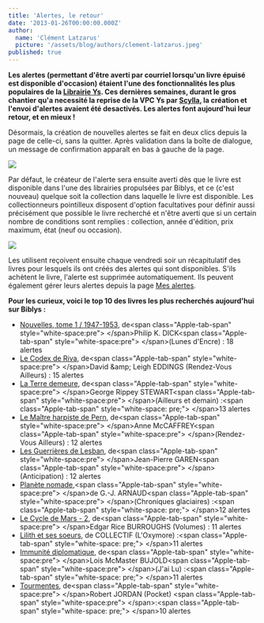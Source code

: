 ```yaml
---
title: 'Alertes, le retour'
date: '2013-01-26T00:00:00.000Z'
author:
  name: 'Clément Latzarus'
  picture: '/assets/blog/authors/clement-latzarus.jpeg'
published: true
---
```


 **Les alertes (permettant d&#039;être averti par courriel lorsqu&#039;un livre épuisé est disponible d&#039;occasion) étaient l&#039;une des fonctionnalités les plus populaires de la [Librairie Ys](http://www.librys.fr/). Ces dernières semaines, durant le gros chantier qu&#039;a necessité la reprise de la VPC Ys par [Scylla](http://www.scylla.fr/), la création et l&#039;envoi d&#039;alertes avaient été desactivés. Les alertes font aujourd&#039;hui leur retour, et en mieux !**

 Désormais, la création de nouvelles alertes se fait en deux clics depuis la page de celle-ci, sans la quitter. Après validation dans la boîte de dialogue, un message de confirmation apparaît en bas à gauche de la page.

 ![](http://www.biblys.fr/biblys/media/blog/alertes_1.png)

 Par défaut, le créateur de l&#039;alerte sera ensuite averti dès que le livre est disponible dans l&#039;une des librairies propulsées par Biblys, et ce (c&#039;est nouveau) quelque soit la collection dans laquelle le livre est disponible. Les collectionneurs pointilleux disposent d&#039;option facultatives pour définir aussi précisément que possible le livre recherché et n&#039;être averti que si un certain nombre de conditions sont remplies : collection, année d&#039;édition, prix maximum, état (neuf ou occasion).

 ![](http://www.biblys.fr/biblys/media/blog/alertes_2.png)

 Les utilisent reçoivent ensuite chaque vendredi soir un récapitulatif des livres pour lesquels ils ont créés des alertes qui sont disponibles. S&#039;ils achètent le livre, l&#039;alerte est supprimée automatiquement. Ils peuvent également gérer leurs alertes depuis la page [Mes alertes](/pages/log_myalerts).

 **Pour les curieux, voici le top 10 des livres les plus recherchés aujourd&#039;hui sur Biblys :**

- [Nouvelles, tome 1 / 1947-1953](http://www.biblys.fr/collectif/nouvelles-tome-1-1947-1953), de&lt;span class=&quot;Apple-tab-span&quot; style=&quot;white-space:pre&quot;&gt; &lt;/span&gt;Philip K. DICK&lt;span class=&quot;Apple-tab-span&quot; style=&quot;white-space:pre&quot;&gt; &lt;/span&gt;(Lunes d&#039;Encre) : 18 alertes
- [Le Codex de Riva](http://www.biblys.fr/david-leigh-eddings/le-codex-de-riva), de&lt;span class=&quot;Apple-tab-span&quot; style=&quot;white-space:pre&quot;&gt; &lt;/span&gt;David &amp;amp; Leigh EDDINGS (Rendez-Vous Ailleurs) : 15 alertes
- [La Terre demeure](http://www.biblys.fr/george-rippey-stewart/la-terre-demeure), de&lt;span class=&quot;Apple-tab-span&quot; style=&quot;white-space:pre&quot;&gt; &lt;/span&gt;George Rippey STEWART&lt;span class=&quot;Apple-tab-span&quot; style=&quot;white-space:pre&quot;&gt; &lt;/span&gt;(Ailleurs et demain) :&lt;span class=&quot;Apple-tab-span&quot; style=&quot;white-space: pre;&quot;&gt; &lt;/span&gt;13 alertes
- [Le Maître harpiste de Pern](http://www.biblys.fr/anne-mccaffrey/le-maitre-harpiste-de-pern-4111), de&lt;span class=&quot;Apple-tab-span&quot; style=&quot;white-space:pre&quot;&gt; &lt;/span&gt;Anne McCAFFREY&lt;span class=&quot;Apple-tab-span&quot; style=&quot;white-space:pre&quot;&gt; &lt;/span&gt;(Rendez-Vous Ailleurs) : 12 alertes
- [Les Guerrières de Lesban](http://www.biblys.fr/jean-pierre-garen/les-guerrieres-de-lesban), de&lt;span class=&quot;Apple-tab-span&quot; style=&quot;white-space:pre&quot;&gt; &lt;/span&gt;Jean-Pierre GAREN&lt;span class=&quot;Apple-tab-span&quot; style=&quot;white-space:pre&quot;&gt; &lt;/span&gt;(Anticipation) : 12 alertes
- [Planète nomade](http://www.biblys.fr/g-j-arnaud/planete-nomade),&lt;span class=&quot;Apple-tab-span&quot; style=&quot;white-space:pre&quot;&gt; &lt;/span&gt;de G.-J. ARNAUD&lt;span class=&quot;Apple-tab-span&quot; style=&quot;white-space:pre&quot;&gt; &lt;/span&gt;(Chroniques glaciaires) :&lt;span class=&quot;Apple-tab-span&quot; style=&quot;white-space: pre;&quot;&gt; &lt;/span&gt;12 alertes
- [Le Cycle de Mars - 2](http://www.biblys.fr/collectif/le-cycle-de-mars-2-5215), de&lt;span class=&quot;Apple-tab-span&quot; style=&quot;white-space:pre&quot;&gt; &lt;/span&gt;Edgar Rice BURROUGHS (Volumes) : 11 alertes
- [Lilith et ses soeurs](http://www.biblys.fr/anthologie/lilith-et-ses-soeurs), de COLLECTIF (L&#039;Oxymore) :&lt;span class=&quot;Apple-tab-span&quot; style=&quot;white-space: pre;&quot;&gt; &lt;/span&gt;11 alertes
- [Immunité diplomatique](http://www.biblys.fr/lois-mcmaster-bujold/immunite-diplomatique), de&lt;span class=&quot;Apple-tab-span&quot; style=&quot;white-space:pre&quot;&gt; &lt;/span&gt;Lois McMaster BUJOLD&lt;span class=&quot;Apple-tab-span&quot; style=&quot;white-space:pre&quot;&gt; &lt;/span&gt;(J&#039;ai Lu) :&lt;span class=&quot;Apple-tab-span&quot; style=&quot;white-space: pre;&quot;&gt; &lt;/span&gt;11 alertes
- [Tourmentes](http://www.biblys.fr/robert-jordan/tourmentes), de&lt;span class=&quot;Apple-tab-span&quot; style=&quot;white-space:pre&quot;&gt; &lt;/span&gt;Robert JORDAN (Pocket) &lt;span class=&quot;Apple-tab-span&quot; style=&quot;white-space:pre&quot;&gt; &lt;/span&gt;:&lt;span class=&quot;Apple-tab-span&quot; style=&quot;white-space: pre;&quot;&gt; &lt;/span&gt;10 alertes
